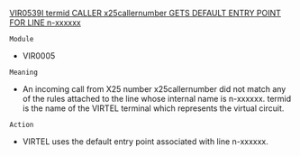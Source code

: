 [VIR0539I termid CALLER x25callernumber GETS DEFAULT ENTRY POINT FOR LINE n-xxxxxx](https://virtel.readthedocs.io/en/latest/manuals/virtel/Virtel459MG/messages.html?highlight=VIR0539I#VIR0539I)

`Module`
- VIR0005

`Meaning`
- An incoming call from X25 number x25callernumber did not match any of the rules attached to the line whose internal name is n-xxxxxx. termid is the name of the VIRTEL terminal which represents the virtual circuit.

`Action`
- VIRTEL uses the default entry point associated with line n-xxxxxx.
